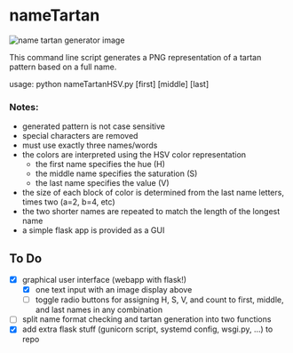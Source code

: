 # nameTartan

![name tartan generator image](./)

This command line script generates a PNG representation of a tartan pattern based on a full name.

usage: python nameTartanHSV.py \[first\] \[middle\] \[last\]

### Notes:
- generated pattern is not case sensitive
- special characters are removed
- must use exactly three names/words
- the colors are interpreted using the HSV color representation
    - the first name specifies the hue (H)
    - the middle name specifies the saturation (S)
    - the last name specifies the value (V)
- the size of each block of color is determined from the last name letters, times two (a=2, b=4, etc)
- the two shorter names are repeated to match the length of the longest name
- a simple flask app is provided as a GUI

## To Do
- [X] graphical user interface (webapp with flask!)
    - [X] one text input with an image display above
    - [ ] toggle radio buttons for assigning H, S, V, and count to first, middle, and last names in any combination
- [ ] split name format checking and tartan generation into two functions
- [X] add extra flask stuff (gunicorn script, systemd config, wsgi.py, ...) to repo
